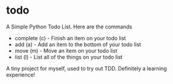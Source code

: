todo
====

A Simple Python Todo List. Here are the commands
* complete (c) - Finish an item on your todo list
* add (a) - Add an item to the bottom of your todo list
* move (m) - Move an item on your todo list
* list (l) - List all of the things on your todo list

A tiny project for myself, used to try out TDD. Definitely a learning experience!
